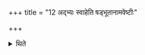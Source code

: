 +++
title = "12 अद्भ्यः स्वाहेति षड्भूतानामवेष्टीः"

+++

<details><summary>थिते</summary>

अद्भ्यः स्वाहेति षड्भूतानामवेष्टीः १२
</details>
